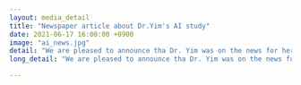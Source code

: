```yaml
---
layout: media_detail
title: "Newspaper article about Dr.Yim's AI study"
date: 2021-06-17 16:00:00 +0900
image: "ai_news.jpg"
detail: "We are pleased to announce tha Dr. Yim was on the news for her AI research."
long_detail: "We are pleased to announce tha Dr. Yim was on the news for her AI research. 이지원, '이화여대 임동선 교수 연구팀, AI 스피커, 아동 언어발달 보조수단으로 가능성 주목해야' 교수신문, 06-July-2021. [online]Available: http://www.kyosu.net/news/articleView.html?idxno=71528" 복현명, '임동선 이화여대 언어병리학과 교수, AI 스피커, 아동 언어발달 보조수단으로 가능성 주목해야, 스마트경제, [online]. Available http://www.dailysmart.co.kr/news/articleView.html?idxno=47053. 유재명, '이화여대 임동선 교수 연구팀 AI 스피커, 아동언어발달 보조수단으로 가능성 주목해야' 베리타스 알파, [online] Available http://www.veritas-a.com/news/articleView.html?idxno=375667

---
```


